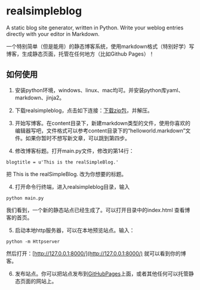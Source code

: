realsimpleblog
==============

A static blog site generator, written in Python. Write your weblog entries directly with your editor in Markdown.

一个特别简单（但是能用）的静态博客系统，使用markdown格式（特别好学）写博客，生成静态页面，托管在任何地方（比如Github Pages）！

如何使用
-------
1. 安装python环境，windows、linux、mac均可。并安装python库yaml、markdown、jinja2。

2. 下载realsimpleblog，点击如下连接：[下载zip包](https://github.com/laszo/realsimpleblog/archive/master.zip)，并解压。

3. 开始写博客。在content目录下，新建markdown类型的文件，使用你喜欢的编辑器写吧，文件格式可以参考content目录下的“helloworld.markdown”文件。如果你暂时不想写新文章，可以跳到第四步。

4. 修改博客标题。打开main.py文件，修改的第14行：
```
blogtitle = u'This is the realSimpleBlog.'
```
把 This is the realSimpleBlog. 改为你想要的标题。

4. 打开命令行终端，进入realsimpleblog目录，输入
```
python main.py
```
我们看到，一个新的静态站点已经生成了。可以打开目录中的index.html 查看博客的首页。

5. 启动本地http服务器，可以在本地预览站点。输入：
```
python -m Httpserver
```
然后打开：[http://127.0.0.1:8000/](http://127.0.0.1:8000/) 就可以看到你的博客。

6. 发布站点。你可以把站点发布到[GitHubPages](https://pages.github.com/)上面，或者其他任何可以托管静态页面的网站上。
